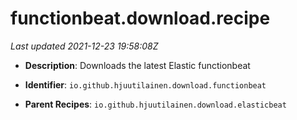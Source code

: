 # functionbeat.download.recipe

_Last updated 2021-12-23 19:58:08Z_

- **Description**: Downloads the latest Elastic functionbeat

- **Identifier**: `io.github.hjuutilainen.download.functionbeat`

- **Parent Recipes**: `io.github.hjuutilainen.download.elasticbeat`